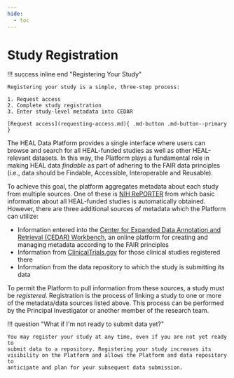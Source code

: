 ```yaml
---
hide:
  - toc
---
```


# Study Registration

!!! success inline end "Registering Your Study"
    
    Registering your study is a simple, three-step process:
    
    1. Request access
    2. Complete study registration
    3. Enter study-level metadata into CEDAR
    
    [Request access](requesting-access.md){ .md-button .md-button--primary }

The HEAL Data Platform provides a single interface where users can browse and
search for all HEAL-funded studies as well as other HEAL-relevant datasets. In
this way, the Platform plays a fundamental role in making HEAL data *findable*
as part of adhering to the FAIR data principles (i.e., data should be
Findable, Accessible, Interoperable and Reusable).

To achieve this goal, the platform aggregates metadata about each study from
multiple sources. One of these is [NIH RePORTER](https://reporter.nih.gov)
from which basic information about all HEAL-funded studies is automatically
obtained. However, there are three additional sources of metadata which the
Platform can utilize:

* Information entered into the
  [Center for Expanded Data Annotation and Retrieval (CEDAR) Workbench](http://cedar.metadatacenter.org/),
  an online platform for creating and managing metadata according to the FAIR
  principles
* Information from [ClinicalTrials.gov](https://www.clinicaltrials.gov) for
  those clinical studies registered there
* Information from the data repository to which the study is submitting its
  data

To permit the Platform to pull information from these sources, a study must be
*registered*. Registration is the process of linking a study to one or more of
the metadata/data sources listed above. This process can be performed by the
Principal Investigator or another member of the research team.

!!! question "What if I'm not ready to submit data yet?"

    You may register your study at any time, even if you are not yet ready to
    submit data to a repository. Registering your study increases its
    visibility on the Platform and allows the Platform and data repository to
    anticipate and plan for your subsequent data submission.

<!-- ??? success "A study-level metadata instance within CEDAR"

      Regardless of whether I'm a data-savvy researcher, patient, clinician, economist, or policy-maker, whether I come from a focus on pain or opioid conditions, **study level metadata** enables quick and easy search and discovery for studies that might be producing datasets or findings of relevance (even before the study has started or data has been produced).

      **CEDAR** is an interactive form that allows investigators to fill out study-level metadata not available from existing linked sources (e.g., ClinicalTrials.gov). It provides sets of controlled vocabulary, making the process easier on the investigator.


??? success "A ClinicalTrials.gov identifier (if applicable)"

      We know that investigators already provide study metadata to other sources (e.g. the NIH during the award application process, to **ClinicalTrials.gov** during the study registration process if the study is a reportable clinical trial). During the study registration process, investigators will provide links to these sources of existing metadata. The Platform will harvest this metadata, and use as much as possible to fulfill the HEAL Study-level Core Metadata requirements. Investigators will only be asked to provide the balance of metadata that cannot be harvested from existing sources.

!!! success "The name of the repository (or repositories) in which the study will be depositing data, along with the study-specific identifier(s) used by that repository." -->
